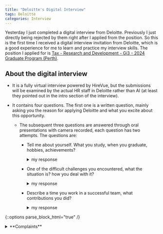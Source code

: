 ```yaml
---
title: "Deloitte's Digital Interview"
tags: Deloitte
categories: Interview
---
```


Yesterday I just completed a digital interview from Deloitte. Previously I just directly being rejected by them right after I applied from the position. So this is the first time I received a digital interview invitation from Deloitte, which is a good experience for me to learn and practice my interview skills. The position I applied for is [Tax - Research and Development - Gi3 - 2024 Graduate Program (Perth)][Tax].

## About the digital interview

 - It is a fully virtual interview powered by HireVue, but the submissions will be examined by the actual HR staff in Deloitte rather than AI (at least they pointed out in the intro section of the interview).

 - It contains four questions. The first one is a written question, mainly asking you the reason for applying Deloitte and what you excite about this opportunity.
   - The subsequent three questions are answered through oral presentations with camera recorded, each question has two attempts. The questions are:
     - Tell me about yourself. What you study, when you graduate, hobbies, achievements?
       <details close markdown="1">
       <summary> my response
       </summary>
       My name's wenxiao and I am a recent graduate from The University of western australia with a master's degree of Software Engineering. I just graduated in July this year.
    
       Apart from the study, I am a big fan of fingerstyle guitar. I learned to play guitar through online tutorial and joined the guitar club in my undergraduate university. and taught club members to play guitar. I also attended a few guitar concerts held by the club.
   
       The biggest achievement so far must be related to my research project during my final year of study. In the beginning, I don't understand anything and I have no ideas to deal with it.  However, through effective communication with my supervisor, I gained practical research skills and improved quickly. In the end, I earned a degree of higher distinction for this research project.
   
       Through this experience, I learned how to communicate effectively with people and how to deal with challenging issues that I had not encountered before, which will be beneficial for my future career.
       </details>

     - One of the difficult challenges you encountered, what the situation is? how you deal with it?
       <details close markdown="1">
       <summary> my response
       </summary>

       In a software development project I've done in a group, I faced a challenge. I was resposible for implementing the security components using a trusted third-party authentication library, but it was not compatabile with another crucial component in the system, which may potentially causing delays. I had to choose between sticking to the third-party library or try a more flexibl approach developing a custom solution to meet the deadline.

        After careful consultation with the supervisor and the client, I chose to develop a custom authentication solution. While it posed some security risks, I mitigated them through testing and reviews, my teammates also helped me a lot with this issue.
   
        The outcome was a successful project delivery on time, meeting our client's expectations. I maintained my commitment to security by keeping the client informed about my decision and ensuring ongoing security updates.
   
        Through this experience, I learned the importance of communicating with others and try to be flexible when you are facing difficulties.
        </details>

     - Describe a time you work in a successful team, what contributions you did?
        <details close markdown="1">
        <summary> my response
        </summary>

         I was part of a 7-member team working on a web project during my final year of study, with 3 members dedicated to frontend, 2 for backend, and 2 for database management.
       
         I played an important role in our project as a member of the backend team. Not only in developing backend functionalities, but I act as a facilitator for seamless integration between the frontend, backend, and database. 
       
         For the frontend, I facilitate clear communication within the team and maintain API request documentation to support the development of frontend functionalities. 
         As for the database, I collaborate closely with the database team to align on the implementation of database query functionalities within the backend. 
       
         By serving as this bridge between technical components, our project workflow remained seamless, resulting in a highly functional and well-integrated end product.
        </details>
  
  
{::options parse_block_html="true" /}
  
<details close markdown="1">
<summary> **Complaints**
</summary>
These are all standard behavioral questions that appear rather ineffective in my opinion, but they are a necessary part of the job application process for almost every big company. I don't know why they use these questions to select candidates, it makes no sense to me to choose candidates who all have the potential to become actors. Ahhh, headache...
</details>





[Tax]:https://jobs.deloitte.com.au/job/Perth-Tax-Research-and-Development-Gi3-2024-Graduate-Program-%28Perth%29-WA/935852810/